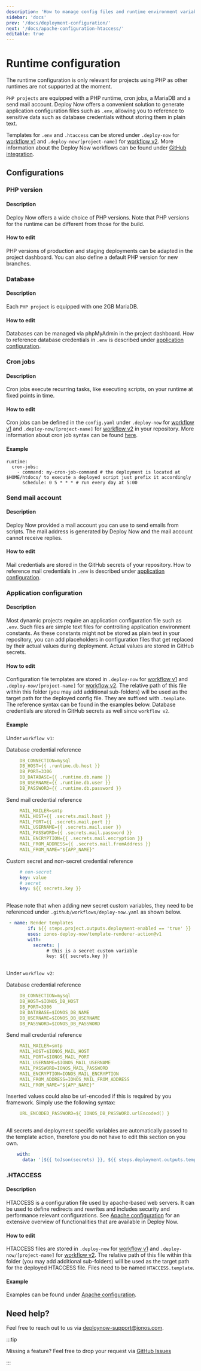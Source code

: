 ```yaml
---
description: 'How to manage config files and runtime environment variables in Deploy Now.'
sidebar: 'docs'
prev: '/docs/deployment-configuration/'
next: '/docs/apache-configuration-htaccess/'
editable: true
---
```


# Runtime configuration

The runtime configuration is only relevant for projects using PHP as other runtimes are not supported at the moment.

`PHP projects` are equipped with a PHP runtime, cron jobs, a MariaDB and a send mail account. Deploy Now offers a convenient solution to generate application configuration files such as `.env`, allowing you to reference to sensitive data such as database credentials without storing them in plain text.

Templates for `.env` and `.htaccess` can be stored under `.deploy-now` for [workflow v1](/docs/git-integration/#v1-projects-created-until-112022) and `.deploy-now/[project-name]` for [workflow v2](docs/git-integration/#v2-projects-created-from-112022). More information about the Deploy Now workflows can be found under [GitHub integration](/docs/git-integration/).

## Configurations

### PHP version
#### Description
Deploy Now offers a wide choice of PHP versions. Note that PHP versions for the runtime can be different from those for the build.
#### How to edit
PHP versions of production and staging deployments can be adapted in the project dashboard. You can also define a default PHP version for new branches.

### Database
#### Description
Each `PHP project` is equipped with one 2GB MariaDB. 
#### How to edit
Databases can be managed via phpMyAdmin in the project dashboard. How to reference database credentials in `.env` is described under [application configuration](/docs/runtime-configuration/#application-configuration).

### Cron jobs
#### Description
Cron jobs execute recurring tasks, like executing scripts, on your runtime at fixed points in time.
#### How to edit
Cron jobs can be defined in the `config.yaml` under `.deploy-now` for [workflow v1](/docs/git-integration/#v1-projects-created-until-112022) and `.deploy-now/[project-name]` for [workflow v2](docs/git-integration/#v2-projects-created-from-112022) in your repository. More information about cron job syntax can be found [here](https://de.ryte.com/wiki/CronJob).
#### Example
```
runtime:
  cron-jobs:
    - command: my-cron-job-command # the deployment is located at $HOME/htdocs/ to execute a deployed script just prefix it accordingly
      schedule: 0 5 * * * # run every day at 5:00
```

### Send mail account
#### Description
Deploy Now provided a mail account you can use to send emails from scripts. The mail address is generated by Deploy Now and the mail account cannot receive replies.
#### How to edit
Mail credentials are stored in the GitHub secrets of your repository. How to reference mail credentials in `.env` is described under [application configuration](/docs/runtime-configuration/#application-configuration).

### Application configuration
#### Description
Most dynamic projects require an application configuration file such as `.env`. Such files are simple text files for controlling application environment constants. As these constants might not be stored as plain text in your repository, you can add placeholders in configuration files that get replaced by their actual values during deployment. Actual values are stored in GitHub secrets.
#### How to edit
Configuration file templates are stored in `.deploy-now` for [workflow v1](/docs/git-integration/#v1-projects-created-until-112022) and `.deploy-now/[project-name]` for [workflow v2](docs/git-integration/#v2-projects-created-from-112022). The relative path of this file within this folder (you may add additional sub-folders) will be used as the target path for the deployed config file. They are suffixed with `.template`. The reference syntax can be found in the examples below. Database credentials are stored in GitHub secrets as well since `workflow v2`.
#### Example
Under `workflow v1`:

Database credential reference
``` yaml
     DB_CONNECTION=mysql
     DB_HOST={{ .runtime.db.host }}
     DB_PORT=3306
     DB_DATABASE={{ .runtime.db.name }}
     DB_USERNAME={{ .runtime.db.user }}
     DB_PASSWORD={{ .runtime.db.password }}
```
Send mail credential reference
``` yaml
     MAIL_MAILER=smtp
     MAIL_HOST={{ .secrets.mail.host }}
     MAIL_PORT={{ .secrets.mail.port }}
     MAIL_USERNAME={{ .secrets.mail.user }}
     MAIL_PASSWORD={{ .secrets.mail.password }}
     MAIL_ENCRYPTION={{ .secrets.mail.encryption }}
     MAIL_FROM_ADDRESS={{ .secrets.mail.fromAddress }}
     MAIL_FROM_NAME="${APP_NAME}"
```
Custom secret and non-secret credential reference
``` yaml
     # non-secret
     key: value
     # secret
     key: ${{ secrets.key }}
     
```
Please note that when adding new secret custom variables, they need to be referenced under `.github/workflows/deploy-now.yaml` as shown below.

``` yaml
 - name: Render templates
        if: ${{ steps.project.outputs.deployment-enabled == 'true' }}
        uses: ionos-deploy-now/template-renderer-action@v1
        with:
          secrets: |
               # this is a secret custom variable
               key: ${{ secrets.key }}
           
```
Under `workflow v2`:

Database credential reference
``` yaml
     DB_CONNECTION=mysql
     DB_HOST=$IONOS_DB_HOST
     DB_PORT=3306
     DB_DATABASE=$IONOS_DB_NAME
     DB_USERNAME=$IONOS_DB_USERNAME
     DB_PASSWORD=$IONOS_DB_PASSWORD
```
Send mail credential reference
``` yaml
     MAIL_MAILER=smtp
     MAIL_HOST=$IONOS_MAIL_HOST
     MAIL_PORT=$IONOS_MAIL_PORT
     MAIL_USERNAME=$IONOS_MAIL_USERNAME
     MAIL_PASSWORD=IONOS_MAIL_PASSWORD
     MAIL_ENCRYPTION=IONOS_MAIL_ENCRYPTION
     MAIL_FROM_ADDRESS=IONOS_MAIL_FROM_ADDRESS
     MAIL_FROM_NAME="${APP_NAME}"
```

Inserted values could also be url-encoded if this is required by you framework. Simply use the following syntax:
``` yaml
     URL_ENCODED_PASSWORD=${ IONOS_DB_PASSWORD.urlEncoded() }
     
```

All secrets and deployment specific variables are automatically passed to the template action, therefore you do not have to edit this section on you own.  
``` yaml
    with:
      data: '[${{ toJson(secrets) }}, ${{ steps.deployment.outputs.template-variables }}]'
```

### .HTACCESS
#### Description
HTACCESS is a configuration file used by apache-based web servers. It can be used to define redirects and rewrites and includes security and performance relevant configurations. See [Apache configuration](/docs/apache-configuration-htaccess/) for an extensive overview of functionalities that are available in Deploy Now. 
#### How to edit
HTACCESS files are stored in `.deploy-now` for [workflow v1](/docs/git-integration/#v1-projects-created-until-112022) and `.deploy-now/[project-name]` for [workflow v2](docs/git-integration/#v2-projects-created-from-112022). The relative path of this file within this folder (you may add additional sub-folders) will be used as the target path for the deployed HTACCESS file. Files need to be named `HTACCESS.template`.
#### Example
Examples can be found under [Apache configuration](/docs/apache-configuration-htaccess/).

## Need help?
Feel free to reach out to us via <a href="mailto:deploynow-support@ionos.com">deploynow-support@ionos.com</a>.

:::tip 

Missing a feature? Feel free to drop your request via [GitHub Issues](https://github.com/ionos-deploy-now/ionos-deploy-now/issues/new/choose)

:::
